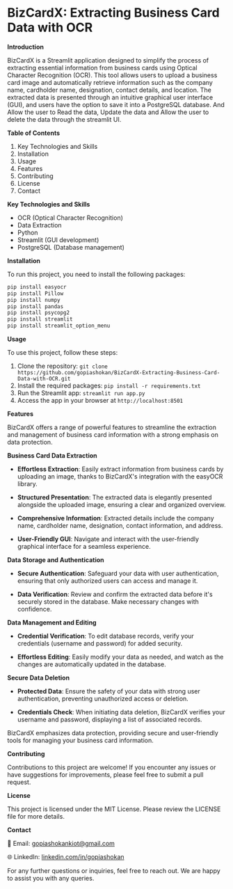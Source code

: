 # BizCardX: Extracting Business Card Data with OCR

**Introduction**

BizCardX is a Streamlit application designed to simplify the process of extracting essential information from business cards using Optical Character Recognition (OCR). This tool allows users to upload a business card image and automatically retrieve information such as the company name, cardholder name, designation, contact details, and location. The extracted data is presented through an intuitive graphical user interface (GUI), and users have the option to save it into a PostgreSQL database. And Allow the user to Read the data, Update the data and Allow the user to delete the data through the streamlit UI.

**Table of Contents**

1. Key Technologies and Skills
2. Installation
3. Usage
4. Features
5. Contributing
6. License
7. Contact

**Key Technologies and Skills**
- OCR (Optical Character Recognition)
- Data Extraction
- Python
- Streamlit (GUI development)
- PostgreSQL (Database management)


**Installation**

To run this project, you need to install the following packages:

```python
pip install easyocr
pip install Pillow
pip install numpy
pip install pandas
pip install psycopg2
pip install streamlit
pip install streamlit_option_menu
```

**Usage**

To use this project, follow these steps:

1. Clone the repository: ```git clone https://github.com/gopiashokan/BizCardX-Extracting-Business-Card-Data-with-OCR.git```
2. Install the required packages: ```pip install -r requirements.txt```
3. Run the Streamlit app: ```streamlit run app.py```
4. Access the app in your browser at ```http://localhost:8501```

**Features**

BizCardX offers a range of powerful features to streamline the extraction and management of business card information with a strong emphasis on data protection.

**Business Card Data Extraction**

- **Effortless Extraction**: Easily extract information from business cards by uploading an image, thanks to BizCardX's integration with the easyOCR library.

- **Structured Presentation**: The extracted data is elegantly presented alongside the uploaded image, ensuring a clear and organized overview.

- **Comprehensive Information**: Extracted details include the company name, cardholder name, designation, contact information, and address.

- **User-Friendly GUI**: Navigate and interact with the user-friendly graphical interface for a seamless experience.

**Data Storage and Authentication**

- **Secure Authentication**: Safeguard your data with user authentication, ensuring that only authorized users can access and manage it.

- **Data Verification**: Review and confirm the extracted data before it's securely stored in the database. Make necessary changes with confidence.

**Data Management and Editing**

- **Credential Verification**: To edit database records, verify your credentials (username and password) for added security.

- **Effortless Editing**: Easily modify your data as needed, and watch as the changes are automatically updated in the database.

**Secure Data Deletion**

- **Protected Data**: Ensure the safety of your data with strong user authentication, preventing unauthorized access or deletion.

- **Credentials Check**: When initiating data deletion, BizCardX verifies your username and password, displaying a list of associated records.

BizCardX emphasizes data protection, providing secure and user-friendly tools for managing your business card information.


**Contributing**

Contributions to this project are welcome! If you encounter any issues or have suggestions for improvements, please feel free to submit a pull request.

**License**

This project is licensed under the MIT License. Please review the LICENSE file for more details.

**Contact**

📧 Email: gopiashokankiot@gmail.com 

🌐 LinkedIn: [linkedin.com/in/gopiashokan](https://www.linkedin.com/in/gopiashokan)

For any further questions or inquiries, feel free to reach out. We are happy to assist you with any queries.

